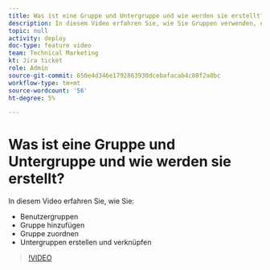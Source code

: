 ```yaml
---
title: Was ist eine Gruppe und Untergruppe und wie werden sie erstellt?
description: In diesem Video erfahren Sie, wie Sie Gruppen verwenden, eine Gruppe hinzufügen und Untergruppen erstellen.
topic: null
activity: deploy
doc-type: feature video
team: Technical Marketing
kt: Jira ticket
role: Admin
source-git-commit: 650e4d346e1792863930dcebafacab4c88f2a8bc
workflow-type: tm+mt
source-wordcount: '56'
ht-degree: 5%

---
```


# Was ist eine Gruppe und Untergruppe und wie werden sie erstellt?

In diesem Video erfahren Sie, wie Sie:

* Benutzergruppen
* Gruppe hinzufügen
* Gruppe zuordnen
* Untergruppen erstellen und verknüpfen

>[!VIDEO](https://video.tv.adobe.com/v/335070/?quality=12&learn=on)

